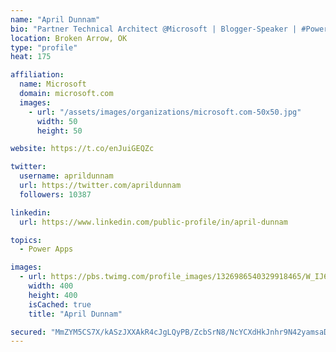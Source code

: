 ```yaml
---
name: "April Dunnam"
bio: "Partner Technical Architect @Microsoft | Blogger-Speaker | #PowerApps, #PowerAutomate, #Office365, #SharePoint | #WIT | #Karaoke Queen"
location: Broken Arrow, OK
type: "profile"
heat: 175

affiliation:
  name: Microsoft
  domain: microsoft.com
  images:
    - url: "/assets/images/organizations/microsoft.com-50x50.jpg"
      width: 50
      height: 50

website: https://t.co/enJuiGEQZc

twitter:
  username: aprildunnam
  url: https://twitter.com/aprildunnam
  followers: 10387

linkedin:
  url: https://www.linkedin.com/public-profile/in/april-dunnam

topics:
  - Power Apps

images:
  - url: https://pbs.twimg.com/profile_images/1326986540329918465/W_IJ6Ih2_400x400.jpg
    width: 400
    height: 400
    isCached: true
    title: "April Dunnam"

secured: "MmZYM5CS7X/kASzJXXAkR4cJgLQyPB/ZcbSrN8/NcYCXdHkJnhr9N42yamsaDmiYEC8OqM8roTEM905I8Ejvw/EJ8Hrp/HdMV8yxGsfl5od+ENcnnyO0Sru+6AuISGKmFrPqY6V2blt2K8E7znLjE1Snw0XmpElsqe/wzuozz7HvDu3ByeDmLGy0JuZvNfUhUvbRh3F5fr2Cv+jy9kKFsLXtaVVWHxJY4555o4AyTYpKux5v7mHWAAiWktl9PKtEDgRmGBFVju42a9b930tJIpRoKT/2xXjqgQkhOEB8/ULDOVuVFitZEeTD948x9KX7k5wNlmjNqOPuDzqDUiH5GG6USk9t6HpWvXS47UmCOcSwUunFE3aVm78recy7/fH9kiANs7lYRxTpCRSeQBfz1nxmF81ZqYj7wLQFQdvVNbo=;pafquT33DWV1Ohzs0Pgh2w=="
---
```


